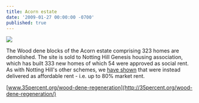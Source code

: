 ```yaml
---
title: Acorn estate
date: '2009-01-27 00:00:00 -0700'
published: true
---
```


![](http://35percent.org/img/acorndemolition.jpeg)

The Wood dene blocks of the Acorn estate comprising 323 homes are demolished. The site is sold to Notting Hill Genesis housing association, which has built 333 new homes of which 54 were approved as social rent. As with Notting Hill's other schemes, we [have shown](http://35percent.org/redefining-social-rent) that were instead delivered as affordable rent - i.e. up to 80% market rent.

[www.35percent.org/wood-dene-regeneration](http://35percent.org/wood-dene-regeneration/)
